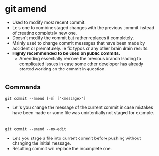 # git amend
- Used to modify most recent commit.
- Lets one to combine staged changes with the previous commit instead of creating completely new one.
- Doesn't modify the commit but rather replaces it completely.
- Mainly used to change commit messages that have been made by accident or prematurely. ie fix typos or any other brain drain results.
- **Highly recommended to be used on public commits.**
    - Amending essentially remove the previous branch leading to complicated issues in case some other developer has already started working on the commit in question.
#
## Commands
```console
git commit --amend [-m] ["<message>"]
```
- Let's you change the message of the current commit in case mistakes have been made or some file was unintentially not staged for example.
#
```console
git commit --amend --no-edit
```
- Lets you stage a file into current commit before pushing without changing the initial message.
- Resulting commit will replace the incomplete one.
#